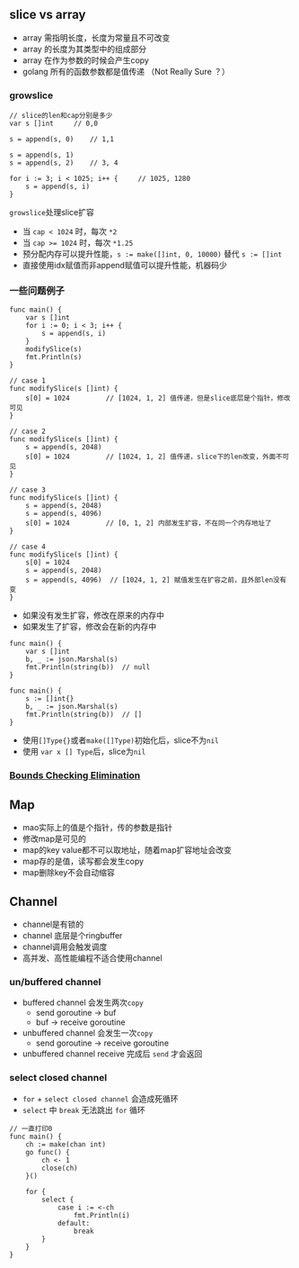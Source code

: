 ## slice vs array

* array 需指明长度，长度为常量且不可改变
* array 的长度为其类型中的组成部分
* array 在作为参数的时候会产生copy
* golang 所有的函数参数都是值传递 （Not Really Sure ？）

### growslice

```golang
// slice的len和cap分别是多少
var s []int     // 0,0

s = append(s, 0)    // 1,1

s = append(s, 1)
s = append(s, 2)    // 3, 4

for i := 3; i < 1025; i++ {     // 1025, 1280
    s = append(s, i) 
}
```

`growslice`处理slice扩容
* 当 `cap < 1024` 时，每次 `*2`
* 当 `cap >= 1024` 时，每次 `*1.25`
* 预分配内存可以提升性能，`s := make([]int, 0, 10000)` 替代 `s := []int`
* 直接使用idx赋值而非append赋值可以提升性能，机器码少

### 一些问题例子

```golang
func main() {
    var s []int
    for i := 0; i < 3; i++ {
        s = append(s, i)
    }
    modifySlice(s)
    fmt.Println(s)
}

// case 1
func modifySlice(s []int) {
    s[0] = 1024         // [1024, 1, 2] 值传递，但是slice底层是个指针，修改可见
}

// case 2
func modifySlice(s []int) {
    s = append(s, 2048)
    s[0] = 1024         // [1024, 1, 2] 值传递，slice下的len改变，外面不可见
}

// case 3
func modifySlice(s []int) {
    s = append(s, 2048)
    s = append(s, 4096)
    s[0] = 1024         // [0, 1, 2] 内部发生扩容，不在同一个内存地址了
}

// case 4
func modifySlice(s []int) {
    s[0] = 1024 
    s = append(s, 2048)
    s = append(s, 4096)  // [1024, 1, 2] 赋值发生在扩容之前，且外部len没有变
}
```

* 如果没有发生扩容，修改在原来的内存中
* 如果发生了扩容，修改会在新的内存中 

```golang
func main() {
    var s []int
    b, _ := json.Marshal(s)
    fmt.Println(string(b))  // null
}

func main() {
    s := []int{}
    b, _ := json.Marshal(s)
    fmt.Println(string(b))  // []
}

```

* 使用`[]Type{}`或者`make([]Type)`初始化后，slice不为`nil`
* 使用 `var x [] Type`后，slice为`nil`

### [Bounds Checking Elimination](https://go101.org/article/bounds-check-elimination.html)


## Map

* mao实际上的值是个指针，传的参数是指针
* 修改map是可见的
* map的key value都不可以取地址，随着map扩容地址会改变
* map存的是值，读写都会发生copy
* map删除key不会自动缩容

## Channel

* channel是有锁的
* channel 底层是个ringbuffer
* channel调用会触发调度
* 高并发、高性能编程不适合使用channel

### un/buffered channel

* buffered channel 会发生两次`copy`
  * send goroutine -> buf
  * buf -> receive goroutine
* unbuffered channel 会发生一次`copy`
  * send goroutine -> receive goroutine
* unbuffered channel receive 完成后 `send` 才会返回

### select closed channel

* `for` + `select closed channel` 会造成死循环
* `select` 中 `break` 无法跳出 `for` 循环

```golang
// 一直打印0
func main() {
    ch := make(chan int)
    go func() {
        ch <- 1
        close(ch)
    }()

    for {
        select {
            case i := <-ch
                fmt.Println(i)
            default:
                break
        }
    }
}
```